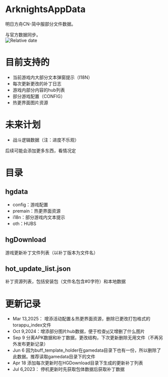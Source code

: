 # ArknightsAppData

明日方舟CN-简中服部分文件数据。

与官方数据同步。<br/>
![Relative date](https://img.shields.io/date/1745222399?label=Gamedata&nbsp;Updated)

# 目前支持的
- 当前游戏内大部分文本弹窗提示（I18N）
- 每次更新更改的补丁日志
- 游戏内部分内容的hub列表
- 部分游戏配置（CONFIG）
- 热更界面图片资源

# 未来计划
- 战斗逻辑数据（注：进度不乐观）


后续可能会添加更多东西，看情况定

# 目录

## hgdata 
 - config：游戏配置
 - premain：热更界面资源
 - i18n：部分游戏内文本提示
 - oth：HUBS
 
## hgDownload
 游戏更新补丁文件列表（以补丁版本为文件名）

## hot_update_list.json
 补丁资源列表，包括安装包（文件名包含#0字符）和本地数据
 
# 更新记录
 - Mar 13,2025： 增添活动配置＆热更界面资源，删除已更改打包格式的torappu_index文件
 - Oct 9,2024：增添部分图片hub数据，便于检查yj又增删了什么图片
 - Sep 9 分离APK数据和补丁数据，更改结构，下次更新删除无用文件（不再另外发布更新记录）
 - Jun 6 因为buff_template_holder在gamedata目录下也有一份，所以删除了此数据。推荐读取gamedata目录下的文件
 - Apr 18 添加每次更新时在HGDownload目录下生成的更新补丁列表
 - Jul 6,2023： 停机更新时先获取包体数据后获取补丁数据
